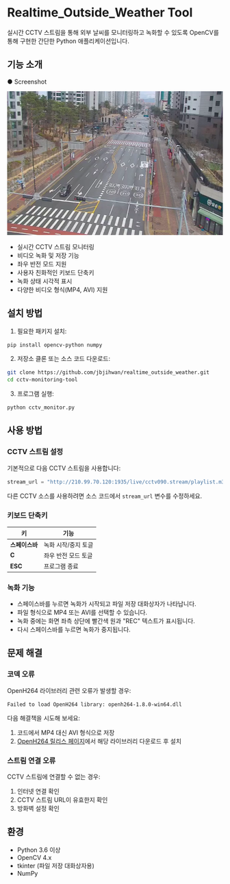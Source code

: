 # Realtime_Outside_Weather Tool

실시간 CCTV 스트림을 통해 외부 날씨를 모니터링하고 녹화할 수 있도록 OpenCV를 통해 구현한 간단한 Python 애플리케이션입니다.

## 기능 소개


 ● Screenshot

![Realtime_Outside_Weather Tool Screenshot](Realtime_Outside_weather_ofMyHome.png)

- 실시간 CCTV 스트림 모니터링
- 비디오 녹화 및 저장 기능
- 좌우 반전 모드 지원
- 사용자 친화적인 키보드 단축키
- 녹화 상태 시각적 표시
- 다양한 비디오 형식(MP4, AVI) 지원

## 설치 방법

1. 필요한 패키지 설치:

```bash
pip install opencv-python numpy
```

2. 저장소 클론 또는 소스 코드 다운로드:

```bash
git clone https://github.com/jbjihwan/realtime_outside_weather.git
cd cctv-monitoring-tool
```

3. 프로그램 실행:

```bash
python cctv_monitor.py
```

## 사용 방법

### CCTV 스트림 설정

기본적으로 다음 CCTV 스트림을 사용합니다:
```python
stream_url = "http://210.99.70.120:1935/live/cctv090.stream/playlist.m3u8"  # 레이크타운 3차 사거리 from https://www.data.go.kr/data/15063717/fileData.do/충청남도 천안시_교통정보 CCTV.csv
```

다른 CCTV 소스를 사용하려면 소스 코드에서 `stream_url` 변수를 수정하세요.

### 키보드 단축키

| 키 | 기능 |
|-----|-----|
| **스페이스바** | 녹화 시작/중지 토글 |
| **C** | 좌우 반전 모드 토글 |
| **ESC** | 프로그램 종료 |

### 녹화 기능

- 스페이스바를 누르면 녹화가 시작되고 파일 저장 대화상자가 나타납니다.
- 파일 형식으로 MP4 또는 AVI를 선택할 수 있습니다.
- 녹화 중에는 화면 좌측 상단에 빨간색 원과 "REC" 텍스트가 표시됩니다.
- 다시 스페이스바를 누르면 녹화가 중지됩니다.

## 문제 해결

### 코덱 오류

OpenH264 라이브러리 관련 오류가 발생할 경우:

```
Failed to load OpenH264 library: openh264-1.8.0-win64.dll
```

다음 해결책을 시도해 보세요:

1. 코드에서 MP4 대신 AVI 형식으로 저장
2. [OpenH264 릴리스 페이지](https://github.com/cisco/openh264/releases)에서 해당 라이브러리 다운로드 후 설치

### 스트림 연결 오류

CCTV 스트림에 연결할 수 없는 경우:

1. 인터넷 연결 확인
2. CCTV 스트림 URL이 유효한지 확인
3. 방화벽 설정 확인

## 환경

- Python 3.6 이상
- OpenCV 4.x
- tkinter (파일 저장 대화상자용)
- NumPy
